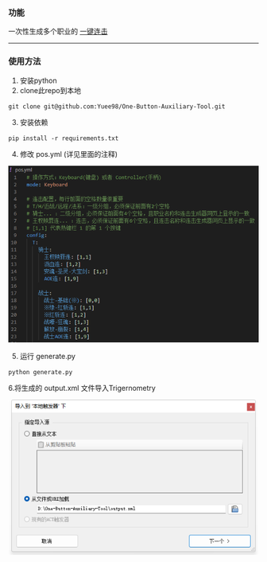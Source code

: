### 功能

一次性生成多个职业的 [一键连击](https://github.com/Yuee98/FFXIVOneButtonCombo)

---
### 使用方法
1. 安装python
2. clone此repo到本地
```
git clone git@github.com:Yuee98/One-Button-Auxiliary-Tool.git
```
3. 安装依赖
```
pip install -r requirements.txt
```
4. 修改 pos.yml (详见里面的注释)

 ![image](./image/yml.png)
 
5. 运行 generate.py
```
python generate.py
```
6.将生成的 output.xml 文件导入Trigernometry

 ![image](./image/intro.png)